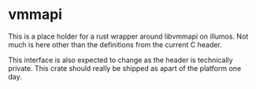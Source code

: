 # vmmapi

This is a place holder for a rust wrapper around libvmmapi on illumos.
Not much is here other than the definitions from the current C header.

This interface is also expected to change as the header is technically private.
This crate should really be shipped as apart of the platform one day.
